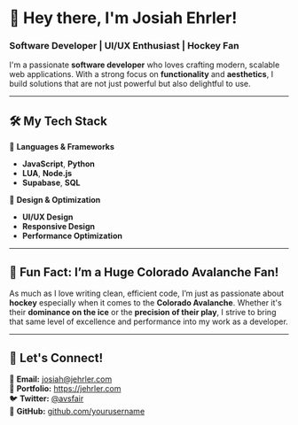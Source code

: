 # 👋 Hey there, I'm Josiah Ehrler!  

### Software Developer | UI/UX Enthusiast | Hockey Fan  

I'm a passionate **software developer** who loves crafting modern, scalable web applications. With a strong focus on **functionality** and **aesthetics**, I build solutions that are not just powerful but also delightful to use.  


---

## 🛠️ My Tech Stack  
🚀 **Languages & Frameworks**  
- **JavaScript**, **Python**  
- **LUA**, **Node.js**  
- **Supabase**, **SQL**  

🎨 **Design & Optimization**  
- **UI/UX Design**  
- **Responsive Design**  
- **Performance Optimization**  

---

## 🏒 Fun Fact: I’m a Huge Colorado Avalanche Fan!  
As much as I love writing clean, efficient code, I’m just as passionate about **hockey** especially when it comes to the **Colorado Avalanche**. Whether it's their **dominance on the ice** or the **precision of their play**, I strive to bring that same level of excellence and performance into my work as a developer.  

---

## 🔗 Let's Connect!  
📧 **Email:** josiah@jehrler.com  
💼 **Portfolio:** https://jehrler.com  
🐦 **Twitter:** [@avsfair](https://twitter.com/avsfair)  
📂 **GitHub:** [github.com/yourusername](https://github.com/masterofsoap)  


